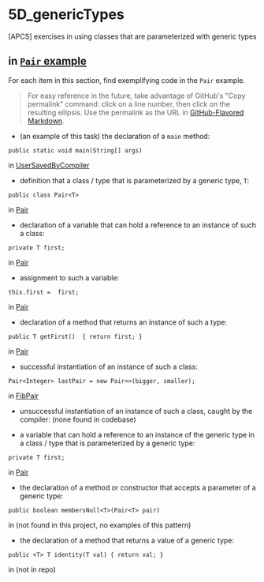 # 5D_genericTypes

[APCS] exercises in using classes that are parameterized with
generic types

## in [`Pair` example](https://github.com/stuyvesant-cs/solutionsHolmes/tree/master/2019-04-05_PairOfGenerics)

For each item in this section, find exemplifying code in the `Pair` example.
>For easy reference in the future, take advantage of
GitHub's "Copy permalink" command: click on a line number,
then click on the resulting ellipsis. Use the permalink as the URL
in [GitHub-Flavored Markdown](https://help.github.com/en/articles/basic-writing-and-formatting-syntax#links).


- (an example of this task) the declaration of a `main` method:
```
public static void main(String[] args)
```
in [UserSavedByCompiler](https://github.com/stuyvesant-cs/solutionsHolmes/blob/21b641c9dda3c43d3e71de138c24c29f11687d88/2019-04-05_PairOfGenerics/UserSavedByCompiler.java#L11)


- definition that a class / type that is parameterized by a generic type, `T`:
```
public class Pair<T> 
```
in [Pair](https://github.com/DJankauskas/5D_genericTypes/blob/cc88d2cfa8600fa8f6870600e23af1a746caa94c/FibPair/Pair.java#L8)


- declaration of a variable that can hold a reference to an instance
of such a class:
```
private T first;
```
in [Pair](https://github.com/DJankauskas/5D_genericTypes/blob/cc88d2cfa8600fa8f6870600e23af1a746caa94c/FibPair/Pair.java#L10)


- assignment to such a variable:
```
this.first =  first;
```
in [Pair](https://github.com/DJankauskas/5D_genericTypes/blob/cc88d2cfa8600fa8f6870600e23af1a746caa94c/FibPair/Pair.java#L14)


- declaration of a method that returns an instance of such a type:
```
public T getFirst()  { return first; }
```
in [Pair](https://github.com/DJankauskas/5D_genericTypes/blob/cc88d2cfa8600fa8f6870600e23af1a746caa94c/FibPair/Pair.java#L18)


- successful instantiation of an instance of such a class:
```
Pair<Integer> lastPair = new Pair<>(bigger, smaller);
```
in [FibPair](https://github.com/DJankauskas/5D_genericTypes/blob/cdaf7b1cd087e49a33b52b57332591e30e23ef51/FibPair/FibPair.java#L33)


- *un*successful instantiation of an instance of such a class,
caught by the compiler: (none found in codebase)


- a variable that can hold a reference to an instance of the generic type
in a class / type that is parameterized by a generic type:
```
private T first;
```
in [Pair](https://github.com/DJankauskas/5D_genericTypes/blob/cc88d2cfa8600fa8f6870600e23af1a746caa94c/FibPair/Pair.java#L10)


- the declaration of a method or constructor that accepts a parameter of a generic type:
```
public boolean membersNull<T>(Pair<T> pair)
```
in (not found in this project, no examples of this pattern)


- the declaration of a method that returns a value of a generic type:
```
public <T> T identity(T val) { return val; }
```
in (not in repo)



